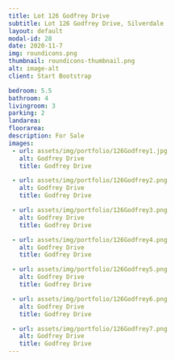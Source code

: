 ```yaml
---
title: Lot 126 Godfrey Drive
subtitle: Lot 126 Godfrey Drive, Silverdale
layout: default
modal-id: 28
date: 2020-11-7
img: roundicons.png
thumbnail: roundicons-thumbnail.png
alt: image-alt
client: Start Bootstrap

bedroom: 5.5
bathroom: 4
livingroom: 3
parking: 2
landarea:
floorarea:
description: For Sale
images:
 - url: assets/img/portfolio/126Godfrey1.jpg
   alt: Godfrey Drive
   title: Godfrey Drive

 - url: assets/img/portfolio/126Godfrey2.png
   alt: Godfrey Drive
   title: Godfrey Drive

 - url: assets/img/portfolio/126Godfrey3.png
   alt: Godfrey Drive
   title: Godfrey Drive

 - url: assets/img/portfolio/126Godfrey4.png
   alt: Godfrey Drive
   title: Godfrey Drive

 - url: assets/img/portfolio/126Godfrey5.png
   alt: Godfrey Drive
   title: Godfrey Drive

 - url: assets/img/portfolio/126Godfrey6.png
   alt: Godfrey Drive
   title: Godfrey Drive

 - url: assets/img/portfolio/126Godfrey7.png
   alt: Godfrey Drive
   title: Godfrey Drive
---
```


